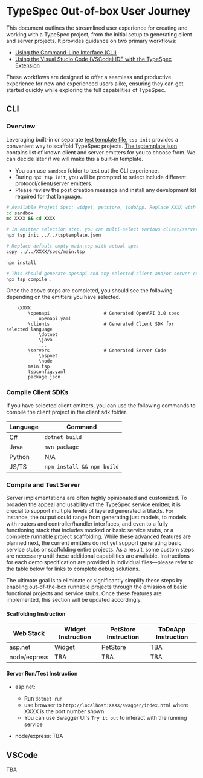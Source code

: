 # TypeSpec Out-of-box User Journey

This document outlines the streamlined user experience for creating and working with a TypeSpec project, from the initial setup to generating client and server projects. It provides guidance on two primary workflows:

- [Using the Command-Line Interface (CLI)](#cli)
- [Using the Visual Studio Code (VSCode) IDE with the TypeSpec Extension](#vscode)

These workflows are designed to offer a seamless and productive experience for new and experienced users alike, ensuring they can get started quickly while exploring the full capabilities of TypeSpec.

## CLI

### Overview

Leveraging built-in or separate [test template file](../tsptemplate.json), `tsp init` provides a convenient way to scaffold TypeSpec projects. [The tsptemplate.json](../tsptemplate.json) contains list of known client and server emitters for you to choose from. We can decide later if we will make this a built-in template.

- You can use `sandbox` folder to test out the CLI experience.
- During `npx tsp init`, you will be prompted to select include different protocol/client/server emitters.
- Please review the post creation message and install any development kit required for that language.

```bash
# Available Project Spec: widget, petstore, todoApp. Replace XXXX with one of these.
cd sandbox
md XXXX && cd XXXX

# In emitter selection step, you can multi-select various client/server emitters. PLEASE leave `openapi3` emitter selected.
npx tsp init ../../tsptemplate.json

# Replace default empty main.tsp with actual spec
copy ../../XXXX/spec/main.tsp

npm install

# This should generate openapi and any selected client and/or server code.
npx tsp compile .
```

Once the above steps are completed, you should see the following depending on the emitters you have selected.
```
    \XXXX
        \openapi                    # Generated OpenAPI 3.0 spec
            openapi.yaml
        \clients                    # Generated Client SDK for selected language
            \dotnet
            \java
            ...
        \servers                    # Generated Server Code
            \aspnet
            \node
        main.tsp
        tspconfig.yaml
        package.json
```

### Compile Client SDKs

If you have selected client emitters, you can use the following commands to compile the client project in the client sdk folder.

| **Language** | **Command**                |
| ------------ | -------------------------- |
| C#           | `dotnet build`             |
| Java         | `mvn package`              |
| Python       | N/A                        |
| JS/TS        | `npm install && npm build` |

### Compile and Test Server

Server implementations are often highly opinionated and customized. To broaden the appeal and usability of the TypeSpec service emitter, it is crucial to support multiple levels of layered generated artifacts. For instance, the output could range from generating just models, to models with routers and controller/handler interfaces, and even to a fully functioning stack that includes mocked or basic service stubs, or a complete runnable project scaffolding. While these advanced features are planned next, the current emitters do not yet support generating basic service stubs or scaffolding entire projects. As a result, some custom steps are necessary until these additional capabilities are available. Instructions for each demo specification are provided in individual files—please refer to the table below for links to complete debug solutions.

The ultimate goal is to eliminate or significantly simplify these steps by enabling out-of-the-box runnable projects through the emission of basic functional projects and service stubs. Once these features are implemented, this section will be updated accordingly.

#### Scaffolding Instruction

| **Web Stack** | **Widget Instruction** | **PetStore Instruction**       | **ToDoApp Instruction** |
| ------------- | ---------------------- | ------------------------------ | ----------------------- |
| asp.net       | [Widget](.)            | [PetStore](petstore-aspnet.md) | TBA                     |
| node/express  | TBA                    | TBA                            | TBA                     |

#### Server Run/Test Instruction

- asp.net: 
  - Run `dotnet run`
  - use browser to `http://localhost:XXXX/swagger/index.html` where XXXX is the port number shown
  - You can use Swagger UI's `Try it out` to interact with the running service

- node/express: TBA

## VSCode

TBA

